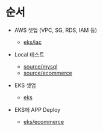 
# 순서

- AWS 셋업 (VPC, SG, RDS, IAM 등)
  - [eks/iac](https://github.com/color275/chiholee-eks/tree/ca49487eed78de8dc49a2d1f54ed46d714187ec5/eks/iac)

- Local 테스트
  - [source/mysql](https://github.com/color275/chiholee-eks/tree/ca49487eed78de8dc49a2d1f54ed46d714187ec5/source/mysql)
  - [source/ecommerce](https://github.com/color275/chiholee-eks/tree/ca49487eed78de8dc49a2d1f54ed46d714187ec5/source/ecommerce)

- EKS 셋업
  - [eks](https://github.com/color275/chiholee-eks/tree/ca49487eed78de8dc49a2d1f54ed46d714187ec5/eks)

- EKS에 APP Deploy
  - [eks/ecommerce](https://github.com/color275/chiholee-eks/tree/ca49487eed78de8dc49a2d1f54ed46d714187ec5/eks/ecommerce)